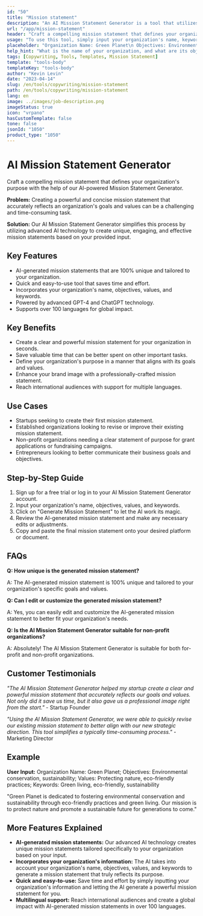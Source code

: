 ```yaml
---
id: "50"
title: "Mission statement"
description: "An AI Mission Statement Generator is a tool that utilizes artificial intelligence to create concise and powerful mission statements for your organization or business. By providing a few keywords and objectives, the generator will automatically generate a mission statement that aligns with your organization's goals and values."
url: "/app/mission-statement"
header: "Craft a compelling mission statement that defines your organization's purpose."
usage: "To use this tool, simply input your organization's name, keywords, objectives, and values. This AI model will then generate a clear, unique, and engaging mission statement based on your input."
placeholder: "Organization Name: Green Planet\n Objectives: Environmental conservation, sustainability \nValues: Protecting nature, eco-friendly practices\nKeywords: Green living, eco-friendly, sustainability"
help_hint: "What is the name of your organization, and what are its objectives and values? Provide some keywords related to your organization's goals, and then our platform will generate a mission statement based on your input."
tags: [Copywriting, Tools, Templates, Mission Statement]
template: "tools-body"
templateKey: "tools-body"
author: "Kevin Levin"
date: "2023-04-14"
slug: /en/tools/copywriting/mission-statement
path: /en/tools/copywriting/mission-statement
lang: en
image: ../images/job-description.png
imageStatus: true
icon: "vrpano"
hasCustomTemplate: false
tone: false
jsonId: "1050"
product_type: "1050"
---
```


# AI Mission Statement Generator

Craft a compelling mission statement that defines your organization's purpose with the help of our AI-powered Mission Statement Generator.

**Problem:** Creating a powerful and concise mission statement that accurately reflects an organization's goals and values can be a challenging and time-consuming task.

**Solution:** Our AI Mission Statement Generator simplifies this process by utilizing advanced AI technology to create unique, engaging, and effective mission statements based on your provided input.

## Key Features

- AI-generated mission statements that are 100% unique and tailored to your organization.
- Quick and easy-to-use tool that saves time and effort.
- Incorporates your organization's name, objectives, values, and keywords.
- Powered by advanced GPT-4 and ChatGPT technology.
- Supports over 100 languages for global impact.

## Key Benefits

- Create a clear and powerful mission statement for your organization in seconds.
- Save valuable time that can be better spent on other important tasks.
- Define your organization's purpose in a manner that aligns with its goals and values.
- Enhance your brand image with a professionally-crafted mission statement.
- Reach international audiences with support for multiple languages.

## Use Cases

- Startups seeking to create their first mission statement.
- Established organizations looking to revise or improve their existing mission statement.
- Non-profit organizations needing a clear statement of purpose for grant applications or fundraising campaigns.
- Entrepreneurs looking to better communicate their business goals and objectives.

## Step-by-Step Guide

1. Sign up for a free trial or log in to your AI Mission Statement Generator account.
2. Input your organization's name, objectives, values, and keywords.
3. Click on "Generate Mission Statement" to let the AI work its magic.
4. Review the AI-generated mission statement and make any necessary edits or adjustments.
5. Copy and paste the final mission statement onto your desired platform or document.

## FAQs

**Q: How unique is the generated mission statement?**

A: The AI-generated mission statement is 100% unique and tailored to your organization's specific goals and values.

**Q: Can I edit or customize the generated mission statement?**

A: Yes, you can easily edit and customize the AI-generated mission statement to better fit your organization's needs.

**Q: Is the AI Mission Statement Generator suitable for non-profit organizations?**

A: Absolutely! The AI Mission Statement Generator is suitable for both for-profit and non-profit organizations.

## Customer Testimonials

_"The AI Mission Statement Generator helped my startup create a clear and powerful mission statement that accurately reflects our goals and values. Not only did it save us time, but it also gave us a professional image right from the start."_ - Startup Founder

_"Using the AI Mission Statement Generator, we were able to quickly revise our existing mission statement to better align with our new strategic direction. This tool simplifies a typically time-consuming process."_ - Marketing Director

## Example

**User Input:** Organization Name: Green Planet; Objectives: Environmental conservation, sustainability; Values: Protecting nature, eco-friendly practices; Keywords: Green living, eco-friendly, sustainability

"Green Planet is dedicated to fostering environmental conservation and sustainability through eco-friendly practices and green living. Our mission is to protect nature and promote a sustainable future for generations to come."

## More Features Explained

- **AI-generated mission statements:** Our advanced AI technology creates unique mission statements tailored specifically to your organization based on your input.
- **Incorporates your organization's information:** The AI takes into account your organization's name, objectives, values, and keywords to generate a mission statement that truly reflects its purpose.
- **Quick and easy-to-use:** Save time and effort by simply inputting your organization's information and letting the AI generate a powerful mission statement for you.
- **Multilingual support:** Reach international audiences and create a global impact with AI-generated mission statements in over 100 languages.
